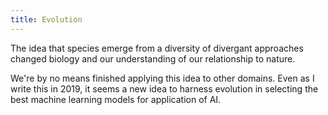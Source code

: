 ```yaml
---
title: Evolution
---
```


The idea that species emerge from a diversity of divergant approaches changed biology and our understanding of our relationship to nature.

We're by no means finished applying this idea to other domains. Even as I write this in 2019, it seems a new idea to harness evolution in selecting the best machine learning models for application of AI.
